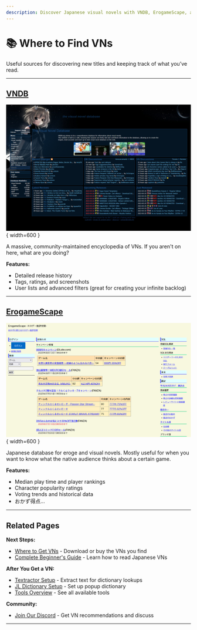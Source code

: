```yaml
---
description: Discover Japanese visual novels with VNDB, ErogameScape, and other databases.
---
```


# 📚 Where to Find VNs

Useful sources for discovering new titles and keeping track of what you’ve read.

---

## [VNDB](https://vndb.org/)

![VNDB Screenshot](assets/vndb.png){ width=600 }

A massive, community-maintained encyclopedia of VNs. If you aren't on here, what are you doing?

**Features:**

- Detailed release history  
- Tags, ratings, and screenshots  
- User lists and advanced filters (great for creating your infinite backlog)

---

## [ErogameScape](https://erogamescape.dyndns.org/~ap2/ero/toukei_kaiseki/)

![ErogameScape Screenshot](assets/erogamescape.png){ width=600 }

Japanese database for eroge and visual novels. Mostly useful for when you want to know what the native audience thinks about a certain game.

**Features:**

- Median play time and player rankings  
- Character popularity ratings  
- Voting trends and historical data  
- おかず得点...

---

## Related Pages

**Next Steps:**

- [Where to Get VNs](sources.md) - Download or buy the VNs you find
- [Complete Beginner's Guide](guide.md) - Learn how to read Japanese VNs

**After You Get a VN:**

- [Textractor Setup](textractor-guide.md) - Extract text for dictionary lookups
- [JL Dictionary Setup](jl-guide.md) - Set up popup dictionary
- [Tools Overview](tools.md) - See all available tools

**Community:**

- [Join Our Discord](join.md) - Get VN recommendations and discuss

---
